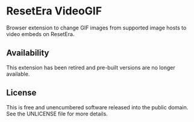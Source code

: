 ResetEra VideoGIF
======

Browser extension to change GIF images from supported image hosts to video embeds on ResetEra.


Availability
------------
This extension has been retired and pre-built versions are no longer available.

License
-------
This is free and unencumbered software released into the public domain. See the UNLICENSE file for more details.
